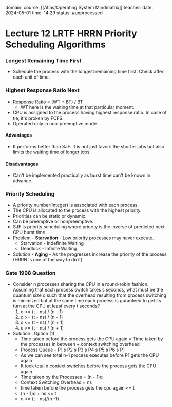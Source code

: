 domain: 
course: [[Atlas/Operating System Mindmatrix]]
teacher:
date: 2024-05-01
time: 14:29
status: #unprocessed

# Lecture 12 LRTF HRRN Priority Scheduling Algorithms
### Longest Remaining Time First
- Schedule the process with the longest remaining time first. Check after each unit of time.

### Highest Response Ratio Next 
- Response Ratio = (WT + BT) / BT
	- WT here is the waiting time at that particular moment.
- CPU is assigned to the process having highest response ratio. In case of tie, it's broken by FCFS.
- Operated only in non-preemptive mode.

#### Advantages
- It performs better than SJF. It is not just favors the shorter jobs but also limits the waiting time of longer jobs.
#### Disadvantages
- Can't be implemented practically as burst time can't be known in advance.

### Priority Scheduling
- A priority number(integer) is associated with each process.
- The CPU is allocated to the process with the highest priority.
- Priorities can be static or dynamic.
- Can be preemptive or nonpreemptive.
- SJF is priority scheduling where priority is the inverse of predicted next CPU burst time
- Problem - **Starvation** - Low priority processes may never execute.
	- Starvation - Indefinite Waiting
	- Deadlock - Infinite Waiting
- Solution - **Aging** - As the progresses increase the priority of the process (HRRN is one of the way to do it)

### Gate 1998 Question
- Consider n processes sharing the CPU in a round-robin fashion. Assuming that each process switch takes s seconds, what must be the quantum size q such that the overhead resulting from process switching is minimized but at the same time each process is guranteed to get its turn at the CPU at least every t seconds?
	1. q <= (t - ns) / (n - 1)
	2. q >= (t - ns) / (n - 1)
	3. q <= (t - ns) / (n + 1)
	4. q >= (t - ns) / (n + 1)
- Solution : Option (1)
	- Time taken before the process gets the CPU again = Time taken by the processes in between + context switching overhead
	- Process Queue - P1 s P2 s P3 s P4 s P5 s P6 s P1
	- As we can see total n-1 process executes before P1 gets the CPU again
	- It took total n context switches before the process gets the CPU again
	- Time taken by the Processes = (n - 1)q
	- Context Switching Overhead = ns
	- time taken before the process gets the cpu again <= t
	- (n - 1)q + ns <= t
	- q <= (t - ns)/(n -1)